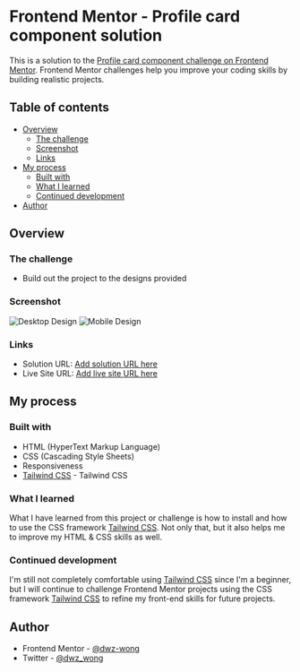 # Frontend Mentor - Profile card component solution

This is a solution to the [Profile card component challenge on Frontend Mentor](https://www.frontendmentor.io/challenges/profile-card-component-cfArpWshJ). Frontend Mentor challenges help you improve your coding skills by building realistic projects. 

## Table of contents

- [Overview](#overview)
  - [The challenge](#the-challenge)
  - [Screenshot](#screenshot)
  - [Links](#links)
- [My process](#my-process)
  - [Built with](#built-with)
  - [What I learned](#what-i-learned)
  - [Continued development](#continued-development)
- [Author](#author)

## Overview

### The challenge

- Build out the project to the designs provided

### Screenshot

![Desktop Design](images/profile-card-component-desktop.png)
![Mobile Design](images/profile-card-component-mobile.png)

### Links

- Solution URL: [Add solution URL here](https://your-solution-url.com)
- Live Site URL: [Add live site URL here](https://your-live-site-url.com)

## My process

### Built with

- HTML (HyperText Markup Language)
- CSS (Cascading Style Sheets)
- Responsiveness
- [Tailwind CSS](https://tailwindcss.com/) - Tailwind CSS

### What I learned

What I have learned from this project or challenge is how to install and how to use the CSS framework [Tailwind CSS](https://tailwindcss.com/). Not only that, but it also helps me to improve my HTML & CSS skills as well.

### Continued development

I'm still not completely comfortable using [Tailwind CSS](https://tailwindcss.com/) since I'm a beginner, but I will continue to challenge Frontend Mentor projects using the CSS framework [Tailwind CSS](https://tailwindcss.com/) to refine my front-end skills for future projects.

## Author

- Frontend Mentor - [@dwz-wong](https://www.frontendmentor.io/profile/dwz-wong)
- Twitter - [@dwz_wong](https://twitter.com/dwz_wong)
